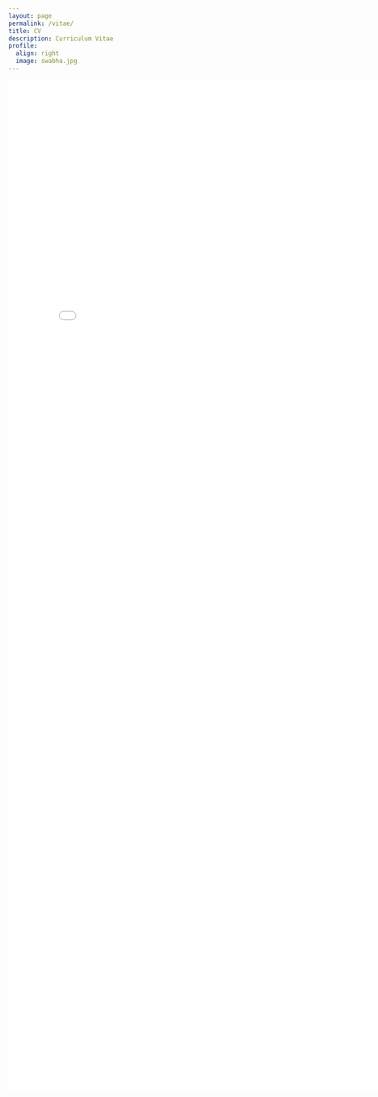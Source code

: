 ```yaml
---
layout: page
permalink: /vitae/
title: CV
description: Curriculum Vitae
profile:
  align: right
  image: swabha.jpg
---
```


<!-- ![CV](assets/pdf/Academic_Curriculum_Vitae_Nov_2020.pdf) -->

<embed src="../assets/pdf/Academic_Curriculum_Vitae_Nov_2020.pdf" type="application/pdf" width="800" height="2000">
